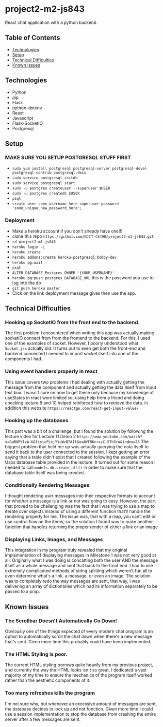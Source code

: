 # project2-m2-js843

React chat application with a python backend.

## Table of Contents
* [Technologies](#technologies)
* [Setup](#setup)
* [Technical Difficulties](#technical-difficulties)
* [Known Issues](#known-issues)

## Technologies
* Python
* pip 
* Flask 
* python-dotenv 
* React
* Javascript
* Flask-SocketIO
* Postgresql

## Setup
### MAKE SURE YOU SETUP POSTGRESQL STUFF FIRST 
* `sudo yum install postgresql postgresql-server postgresql-devel postgresql-contrib postgresql-docs`
* `sudo service postgresql initdb`
* `sudo service postgresql start`
* `sudo -u postgres createuser --superuser $USER`
* `sudo -u postgres createdb $USER`
* `psql`
* `create user some_username_here superuser password 'some_unique_new_password_here';`

### Deployment
* Make a heroku account if you don't already have one!!!
* clone this repo `https://github.com/NJIT-CS490/project2-m1-js843.git`
* `cd project2-m1-js843`
* `heroku login -i`
* `heroku create`
* `heroku addons:create heroku-postgresql:hobby-dev`
* `heroku pg:wait`
* `psql`
* `ALTER DATABASE Postgres OWNER '{YOUR_USERNAME}'`
* `heroku pg:push postgres DATABASE_URL` this is the password you use to log into the db
* `git push heroku master`
* Click on the link deployment message gives then use the app.

## Technical Difficulties
### Hooking up SocketIO from the front end to the backend.

The first problem I encountered when writing this app was actually making 
socketIO connect from from the frontend to the backend. For this, I used one of
the examples of socket. However, I poorly understood what `Socket.jsx` actually 
did. It turns out to even get both the front-end and backend connected I needed
to import socket itself into one of the components I had.

### Using event handlers properly in react

This issue covers two problems I had dealing with actually getting the message
from the component and actually getting the data itself from input text box. I 
wasn't sure on how to get these only because my knowledge of useStates in react were limited
so, using help from a friend and doing checking lecture 8 and 10 helped reinforced
how to retrieve the data. In addition this website `https://reactgo.com/react-get-input-value/`

### Hooking up the databases

This part was a bit of a challenge, but I found the solution by following the 
lecture video for Lecture 11 Demo 2 `https://www.youtube.com/watch?v=GuRUFYlzA-U&list=PLejYYoWvB7A1lGuvAWTRKnrxzC-5Th5ru&index=25`
The biggest problem that held me up was actually querying the data itself to send it back to
the user connected to the session. I kept getting an error saying that a table didn't exist
that I created following the example of the Usps database table provided in the lecture.
It turned out for some reason I needed to call `models.db.create_all()` in order to make
sure that the database table itself  was being created.

### Conditionally Rendering Messages

I thought rendering user messages into their respective formats to account for whether a message is a link or not was going to easy. However, the part that proved to
be challenging was the fact that I was trying to use a map to iterate over objects instead of using a different function that’ll handle the rendering properly for me.
The issue was, that with a map, you can’t edit or use control flow on the items, so the solution I found was to make another function that handles returning the 
proper render of either a link or an image

### Displaying Links, Images, and Messages

This integration in my program truly revealed that my original implementation of displaying messages in Milestone 1 was not very good at all. Originally what I was 
doing is concatting both the user AND the message itself as a whole message and sent that back to the front end. I had to use extremely complicated methods of 
string splitting which weren't fun all to even determine what's a link, a message, or even an image. The solution was to completely redo the way messages are sent,
that way, I was delivering an array of dictionaries which had its information separately to be passed to a prop.

## Known Issues
### The Scrollbar Doesn't Automatically Go Down!

Obviously one of the things expected of every modern chat program is an option 
to automatically scroll the chat down when there's a new message that's sent.
Given more time this probably could have been implemented.

### The HTML Styling is poor.

The current HTML styling borrows quite heavily from my previous project, and 
currently the way the HTML looks isn't so great. I dedicated a vast majority of 
my time to ensure the mechanics of the program itself worked rather than the 
aesthetic components of it.

### Too many refreshes kills the program

I'm not sure why, but whenever an excessive amount of messages are sent, the
database decides to lock up and not function. Given more time I could use a 
session implementation to stop the database from crashing the entire server after
a few messages are sent.